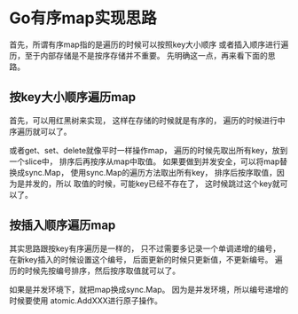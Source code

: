 # Go有序map实现思路

首先，所谓有序map指的是遍历的时候可以按照key大小顺序
或者插入顺序进行遍历，至于内部存储是不是按序存储并不重要。
先明确这一点，再来看下面的思路。

## 按key大小顺序遍历map

首先，可以用红黑树来实现，
这样在存储的时候就是有序的，
遍历的时候进行中序遍历就可以了。

或者get、set、delete就像平时一样操作map，
遍历的时候先取出所有key，放到一个slice中，
排序后再按序从map中取值。
如果要做到并发安全，可以将map替换成sync.Map，
使用sync.Map的遍历方法取出所有key，
排序后按序取值，因为是并发的，所以
取值的时候，可能key已经不存在了，
这时候跳过这个key就可以了。

## 按插入顺序遍历map

其实思路跟按key有序遍历是一样的，
只不过需要多记录一个单调递增的编号，
在新key插入的时候设置这个编号，
后面更新的时候只更新值，不更新编号。
遍历的时候先按编号排序，然后按序取值就可以了。

如果是并发环境下，就把map换成sync.Map。
因为是并发环境，所以编号递增的时候要使用
atomic.AddXXX进行原子操作。
